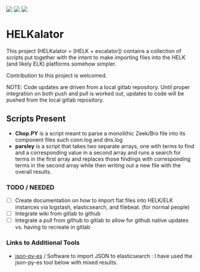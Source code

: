 [![](https://img.shields.io/badge/Chop.PY-released-green)](https://github.com/torrycrass/HELKalator/tree/master/chop.py/)
[![](https://img.shields.io/badge/parsely-released-green)](https://github.com/torrycrass/HELKalator/tree/master/parsely)
[![](https://img.shields.io/badge/license-NMP-lightgrey)](http://www.torrycrass.com/nmp-license-v1-0/)


# HELKalator

This project (HELKalator = [HELK + escalator]) contains a collection of scripts put together with the intent to make importing files into the HELK (and likely ELK) platforms somehow simpler.

Contribution to this project is welcomed.

NOTE: Code updates are driven from a local gitlab repository. Until proper integration on both push and pull is worked out, updates to code will be pushed from the local gitlab repository.

## Scripts Present
- **Chop.PY** is a script meant to parse a monolithic Zeek/Bro file into its component files such conn.log and dns.log
- **parsley** is a script that takes two separate arrays, one with terms to find and a corresponding value in a second array and runs a search for terms in the first array and replaces those findings with corresponding terms in the second array while then writing out a new file with the overall results.

### TODO / NEEDED

* [ ]  Create documentation on how to import flat files into HELK/ELK instances via logstash, elasticsearch, and filebeat. (for normal people)
* [ ]  Integrate wiki from gitlab to github
* [ ]  Integrate a pull from github to gitlab to allow for github native updates vs. having to recreate in gitlab

### Links to Additional Tools

*  [json-py-es](https://github.com/xros/jsonpyes) / Software to import JSON to elasticsearch : I have used the json-py-es tool below with mixed results.  

